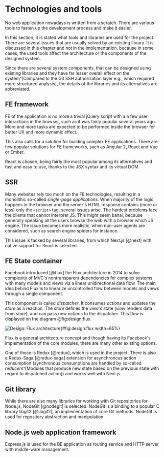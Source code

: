 # Technologies and tools

No web application nowadays is written from a scratch.
There are various tools to fasten up the development process and make it easier.

In this section, it is stated what tools and libraries are used for the project.
There are several issues that are usually solved by an existing library.
It is discussed in this chapter and not in the implementation, because in some cases, the used tools affect the architecture or the components of the designed system.

Since there are several system components, that can be designed using existing libraries and they have far lesser overall effect on the system^[Compared to the Git SSH authorization layer e.g., which required more structured analysis], the details of the libraries and its alternatives are abbreviated.

## FE framework

FE of the application is no more a trivial jQuery script with a a few user interactions in the browser, such as it was fairly popular several years ago.
More and more tasks are expected to be performed inside the browser for better UX and more dynamic effect.

This also calls for a solution for building complex FE applications.
There are few popular solutions for FE frameworks, such as Angular 2, React and Vue or Ember.

React is chosen, being fairly the most popular among its alternatives and fast and easy to use, thanks to the JSX syntax and its virtual DOM.

## SSR

Many websites rely too much on the FE technologies, resulting in a monolithic so-called _single-page applications_.
When majority of the logic happens in the browser and the server's HTML response contains (more or less) only the `<script>` tag, several issues arise.
The hardest problems face the clients that cannot interpret JS.
This might seem banal, because generally speaking all the users browse the web with a browser which JS engine.
The issue becomes more realistic, when non-user agents are considered, such as search engine spiders for instance.

This issue is tacked by several libraries, from which Next.js [@next] with native support for React is selected.

## FE State container

Facebook introduced [@flux] the Flux architecture in 2014 to solve complexity of MVC's nontransparent dependencies for complex systems with many models and views via a linear unidirectional data flow.
The main idea behind Flux is to linearize uncontrolled flow between models and views through a single component.

This component is called _dispatcher_.
It consumes _actions_ and updates the _store_ as a reaction.
The _store_ defines the _view's_ state (_view_ renders data from _store_), and can pass new _actions_ to the dispatcher.
This flow is displayed on the diagram @fig:design:flux.

![Design: Flux architecture](./src/assets/diagram/flux){#fig:design:flux width=65%}

Flux is a general architecture concept and though having its Facebook's implementation of the core modules, there are many other existing options.

One of those is Redux [@redux], which is used in the project.
There is also a Redux-Saga [@redux-saga] extension for asynchronous action consumption (synchronous consumptions are handled by so-called _reducers_^[Modules that produce new state based on the previous state with regard to dispatched action]) and works well with Next.js.

## Git library

While there are also many libraries for working with Git repositories for Node.js, NodeGit [@nodegit] is selected.
NodeGit is a binding to a popular C library libgit2 [@libgit2], an implementation of core Git methods.
NodeGit is used for repository abstraction and manipulation.

## Node.js web application framework

Express.js is used for the BE application as routing service and HTTP server with middle-ware management.
